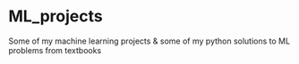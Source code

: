 # ML_projects
Some of my machine learning projects &amp; some of my python solutions to ML problems from textbooks
